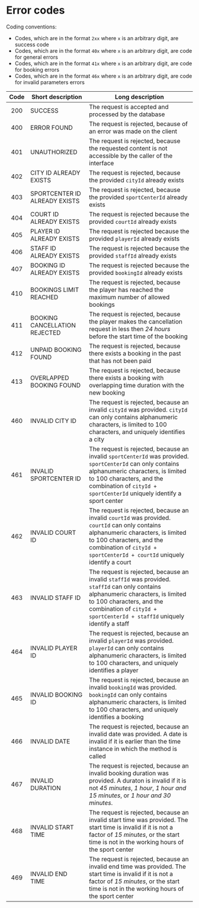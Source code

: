 Error codes
===

Coding conventions:
+ Codes, which are in the format `2xx` where `x` is an arbitrary digit, are success code
+ Codes, which are in the format `40x` where `x` is an arbitrary digit, are code for general errors
+ Codes, which are in the format `41x` where `x` is an arbitrary digit, are code for booking errors
+ Codes, which are in the format `46x` where `x` is an arbitrary digit, are code for invalid parameters errors

| Code | Short description | Long description |
|:----:|-------------------|------------------|
| 200 | SUCCESS | The request is accepted and processed by the database |
| 400 | ERROR FOUND | The request is rejected, because of an error was made on the client |
| 401 | UNAUTHORIZED | The request is rejected, because the requested content is not accessible by the caller of the interface |
| 402 | CITY ID ALREADY EXISTS | The request is rejected, because the provided `cityId` already exists | 
| 403 | SPORTCENTER ID ALREADY EXISTS | The request is rejected, because the provided `sportCenterId` already exists | 
| 404 | COURT ID ALREADY EXISTS | The request is rejected because the provided `courtId` already exists |
| 405 | PLAYER ID ALREADY EXISTS | The request is rejected because the provided `playerId` already exists |
| 406 | STAFF ID ALREADY EXISTS | The request is rejected because the provided `staffId` already exists |
| 407 | BOOKING ID ALREADY EXISTS | The request is rejected because the provided `bookingId` already exists |
| 410 | BOOKINGS LIMIT REACHED | The request is rejected, because the player has reached the maximum number of allowed bookings |
| 411 | BOOKING CANCELLATION REJECTED | The request is rejected, because the player makes the cancellation request in less then *24 hours* before the start time of the booking|
| 412 | UNPAID BOOKING FOUND | The request is rejected, because there exists a booking in the past that has not been paid|
| 413 | OVERLAPPED BOOKING FOUND | The request is rejected, because there exists a booking with overlapping time duration with the new booking|
| 460 | INVALID CITY ID | The request is rejected, because an invalid `cityId` was provided. `cityId` can only contains alphanumeric characters, is limited to 100 characters, and uniquely identifies a city |
| 461 | INVALID SPORTCENTER ID | The request is rejected, because an invalid `sportCenterId` was provided. `sportCenterId` can only contains alphanumeric characters, is limited to 100 characters, and the combination of `cityId + sportCenterId` uniquely identify a sport center |
| 462 | INVALID COURT ID | The request is rejected, because an invalid `courtId` was provided. `courtId` can only contains alphanumeric characters, is limited to 100 characters, and the combination of `cityId + sportCenterId + courtId` uniquely identify a court |
| 463 | INVALID STAFF ID | The request is rejected, because an invalid `staffId` was provided. `staffId` can only contains alphanumeric characters, is limited to 100 characters, and the combination of `cityId + sportCenterId + staffId` uniquely identify a staff |
| 464 | INVALID PLAYER ID | The request is rejected, because an invalid `playerId` was provided. `playerId` can only contains alphanumeric characters, is limited to 100 characters, and uniquely identifies a player  |
| 465 | INVALID BOOKING ID | The request is rejected, because an invalid `bookingId` was provided. `bookingId` can only contains alphanumeric characters, is limited to 100 characters, and uniquely identifies a booking |
| 466 | INVALID DATE | The request is rejected, because an invalid date was provided. A date is invalid if it is earlier than the time instance in which the method is called |
| 467 | INVALID DURATION | The request is rejected, because an invalid booking duration was provided. A duraton is invalid if it is not *45 minutes*, *1 hour*, *1 hour and 15 minutes*, or *1 hour and 30 minutes*. |
| 468 | INVALID START TIME | The request is rejected, because an invalid start time was provided. The start time is invalid if it is not a factor of *15 minutes*, or the start time is not in the working hours of the sport center |
| 469 | INVALID END TIME | The request is rejected, because an invalid end time was provided. The start time is invalid if it is not a factor of *15 minutes*, or the start time is not in the working hours of the sport center |
